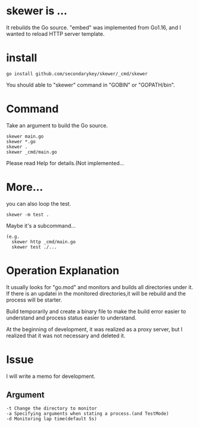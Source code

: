# skewer is ...

It rebuilds the Go source.
"embed" was implemented from Go1.16, and I wanted to reload HTTP server template.

# install 

```
go install github.com/secondarykey/skewer/_cmd/skewer
```

You should able to "skewer" command in "GOBIN" or "GOPATH/bin".

# Command

Take an argument to build the Go source.

```
skewer main.go
skewer *.go
skewer .
skewer _cmd/main.go
```

Please read Help for details.(Not implemented...

# More...

you can also loop the test.

```
skewer -m test .
```

Maybe it's a subcommand...

```
(e.g.
  skewer http _cmd/main.go 
  skewer test ./...
```

# Operation Explanation

It usually looks for "go.mod" and monitors and builds all directories under it.
If there is an updatei in the monitored directories,it will be rebuild and the process will be starter.

Build temporarily and create a binary file to make the build error easier to understand and process status easier to understand.

At the beginning of development, it was realized as a proxy server, but I realized that it was not necessary and deleted it.

# Issue

I will write a memo for development.

## Argument

```
-t Change the directory to monitor
-a Specifying arguments when stating a process.(and TestMode)
-d Monitoring lap time(default 5s)
```
